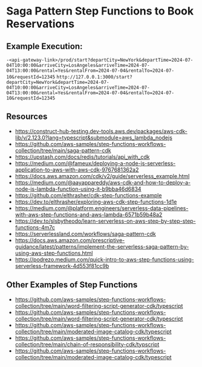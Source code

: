 # Saga Pattern Step Functions to Book Reservations

## Example Execution: 
 `-<api-gateway-link>/prod/start?departCity=NewYork&departTime=2024-07-04T10:00:00&arriveCity=LosAngeles&arriveTime=2024-07-04T13:00:00&rental=Yes&rentalFrom=2024-07-04&rentalTo=2024-07-10&requestId=12345`
`http://127.0.0.1:3000/start?departCity=NewYork&departTime=2024-07-04T10:00:00&arriveCity=LosAngeles&arriveTime=2024-07-04T13:00:00&rental=Yes&rentalFrom=2024-07-04&rentalTo=2024-07-10&requestId=12345`

## Resources
- https://construct-hub-testing.dev-tools.aws.dev/packages/aws-cdk-lib/v/2.123.0?lang=typescript&submodule=aws_lambda_nodejs
- https://github.com/aws-samples/step-functions-workflows-collection/tree/main/saga-pattern-cdk
- https://upstash.com/docs/redis/tutorials/api_with_cdk
- https://medium.com/@fameux/deploying-a-node-js-serverless-application-to-aws-with-aws-cdk-9767681362a2
- https://docs.aws.amazon.com/cdk/v2/guide/serverless_example.html
- https://medium.com/@aayappareddy/aws-cdk-and-how-to-deploy-a-node-js-lambda-function-using-it-b9bba46d6834
- https://github.com/elthrasher/cdk-step-functions-example
- https://dev.to/elthrasher/exploring-aws-cdk-step-functions-1d1e
- https://medium.com/@platform.engineers/serverless-data-pipelines-with-aws-step-functions-and-aws-lambda-6571b59b48a2
- https://dev.to/slsbytheodo/learn-serverless-on-aws-step-by-step-step-functions-4m7c
- https://serverlessland.com/workflows/saga-pattern-cdk
- https://docs.aws.amazon.com/prescriptive-guidance/latest/patterns/implement-the-serverless-saga-pattern-by-using-aws-step-functions.html
- https://podrezo.medium.com/quick-intro-to-aws-step-functions-using-serverless-framework-4d553f81cc9b

## Other Examples of Step Functions
- https://github.com/aws-samples/step-functions-workflows-collection/tree/main/word-filtering-script-generator-cdk/typescript
- https://github.com/aws-samples/step-functions-workflows-collection/tree/main/word-filtering-script-generator-cdk/typescript
- https://github.com/aws-samples/step-functions-workflows-collection/tree/main/moderated-image-catalog-cdk/typescript
- https://github.com/aws-samples/step-functions-workflows-collection/tree/main/chain-of-responsibility-cdk/typscript
- https://github.com/aws-samples/step-functions-workflows-collection/tree/main/moderated-image-catalog-cdk/typescript